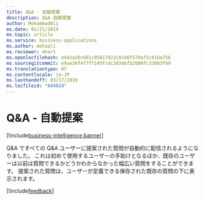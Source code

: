 ```yaml
---
title: Q&A - 自動提案
description: Q&A 自動提案
author: MohammadAli
ms.date: 01/21/2019
ms.topic: article
ms.service: business-applications
ms.author: mohaali
ms.reviewer: mhart
ms.openlocfilehash: e442a26c681c95817d22c0c66f570af5c61be756
ms.sourcegitcommit: e9ae36f4f7ff145fcdc3d3ebfb2080fc33083f69
ms.translationtype: HT
ms.contentlocale: ja-JP
ms.lasthandoff: 03/17/2019
ms.locfileid: "849824"
---
```

#  <a name="qa--autosuggestions"></a>Q&A - 自動提案
[!include[business-intelligence banner](../../../includes/business-intelligence.md)]


Q&A ですべての Q&A ユーザーに提案された質問が自動的に配信されるようになりました。 これは初めて使用するユーザーの手助けとなるほか、既存のユーザーは以前は質問できるかどうかわからなかった幅広い質問をすることができます。 提案された質問は、ユーザーが定義できる保存された既存の質問の下に表示されます。

[!include[feedback](../../includes/service-feedback.md)]